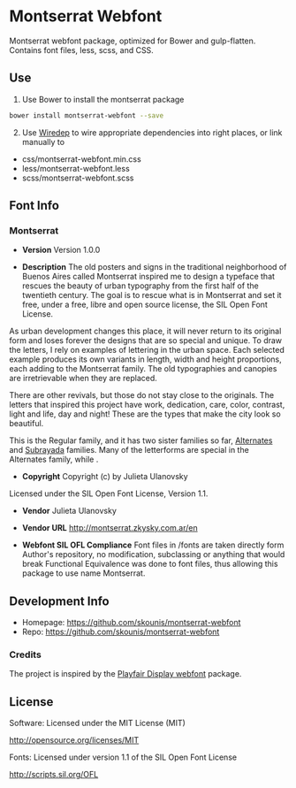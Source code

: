# Montserrat Webfont #

Montserrat webfont package, optimized for Bower and gulp-flatten.
Contains font files, less, scss, and CSS.

## Use ##

1. Use Bower to install the montserrat package
  ```sh
  bower install montserrat-webfont --save
  ```

2. Use [Wiredep](https://github.com/taptapship/wiredep) to wire appropriate
dependencies into right places, or link manually to
 - css/montserrat-webfont.min.css
 - less/montserrat-webfont.less
 - scss/montserrat-webfont.scss


## Font Info ##

### Montserrat ###

* **Version**
Version 1.0.0

* **Description**
The old posters and signs in the traditional neighborhood of Buenos Aires called Montserrat inspired me to design a typeface that rescues the beauty of urban typography from the first half of the twentieth century. The goal is to rescue what is in Montserrat and set it free, under a free, libre and open source license, the SIL Open Font License.

As urban development changes this place, it will never return to its original form and loses forever the designs that are so special and unique. To draw the letters, I rely on examples of lettering in the urban space. Each selected example produces its own variants in length, width and height proportions, each adding to the Montserrat family. The old typographies and canopies are irretrievable when they are replaced.

There are other revivals, but those do not stay close to the originals. The letters that inspired this project have work, dedication, care, color, contrast, light and life, day and night! These are the types that make the city look so beautiful.

This is the Regular family, and it has two sister families so far, [Alternates](https://www.google.com/fonts/specimen/Montserrat+Alternates) and [Subrayada](https://www.google.com/fonts/specimen/Montserrat+Subrayada) families. Many of the letterforms are special in the Alternates family, while .

* **Copyright**
Copyright (c) by Julieta Ulanovsky

Licensed under the SIL Open Font License, Version 1.1.

* **Vendor**
Julieta Ulanovsky

* **Vendor URL**
http://montserrat.zkysky.com.ar/en

* **Webfont SIL OFL Compliance**
Font files in /fonts are taken directly form Author's repository, no
modification, subclassing or anything that would break Functional Equivalence
was done to font files, thus allowing this package to use name Montserrat.


## Development Info ##
* Homepage: https://github.com/skounis/montserrat-webfont  
* Repo: https://github.com/skounis/montserrat-webfont

### Credits
The project is inspired by the [Playfair Display webfont](https://github.com/hakger/playfair-webfont) package.

## License ##

Software: Licensed under the MIT License (MIT)

  http://opensource.org/licenses/MIT

Fonts: Licensed under version 1.1 of the SIL Open Font License

  http://scripts.sil.org/OFL
